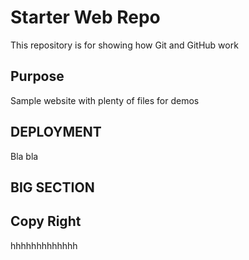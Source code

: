 # Starter Web Repo

This repository is for showing how Git and GitHub work

## Purpose

Sample website with plenty of files for demos

## DEPLOYMENT

Bla bla

## BIG SECTION

## Copy Right
hhhhhhhhhhhhh
